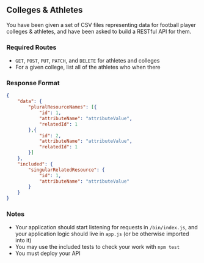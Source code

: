 ## Colleges & Athletes

You have been given a set of CSV files representing data for football player colleges & athletes, and have been asked to build a RESTful API for them.

### Required Routes

* `GET`, `POST`, `PUT`, `PATCH`, and `DELETE` for athletes and colleges
* For a given college, list all of the athletes who when there

### Response Format

```json
{
    "data": {
        "pluralResourceNames": [{
            "id": 1,
            "attributeName": "attributeValue",
            "relatedId": 1
        },{
            "id": 2,
            "attributeName": "attributeValue",
            "relatedId": 1
        }]
    },
    "included": {
        "singularRelatedResource": {
            "id": 1,
            "attributeName": "attributeValue"
        }
    }
}
```

### Notes

* Your application should start listening for requests in `/bin/index.js`, and your application logic should live in `app.js` (or be otherwise imported into it)
* You may use the included tests to check your work with `npm test`
* You must deploy your API
